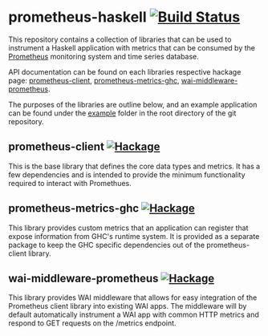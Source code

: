 # prometheus-haskell [![Build Status](https://travis-ci.org/fimad/prometheus-haskell.svg?branch=master)](https://travis-ci.org/fimad/prometheus-haskell)

This repository contains a collection of libraries that can be used to
instrument a Haskell application with metrics that can be consumed by the
[Prometheus](http://prometheus.io) monitoring system and time series database.

API documentation can be found on each libraries respective hackage page:
[prometheus-client](http://hackage.haskell.org/package/prometheus-client),
[prometheus-metrics-ghc](http://hackage.haskell.org/package/prometheus-metrics-ghc),
[wai-middleware-prometheus](http://hackage.haskell.org/package/wai-middleware-prometheus).

The purposes of the libraries are outline below, and an example application can
be found under the
[example](https://github.com/fimad/prometheus-haskell/tree/master/example)
folder in the root directory of the git repository.

## prometheus-client [![Hackage](https://img.shields.io/hackage/v/prometheus-client.svg)](https://hackage.haskell.org/package/prometheus-client)

This is the base library that defines the core data types and metrics. It has a
few dependencies and is intended to provide the minimum functionality required
to interact with Promethues.

## prometheus-metrics-ghc [![Hackage](https://img.shields.io/hackage/v/prometheus-metrics-ghc.svg)](https://hackage.haskell.org/package/prometheus-metrics-ghc)

This library provides custom metrics that an application can register that
expose information from GHC's runtime system. It is provided as a separate
package to keep the GHC specific dependencies out of the prometheus-client
library.

## wai-middleware-prometheus [![Hackage](https://img.shields.io/hackage/v/wai-middleware-prometheus.svg)](https://hackage.haskell.org/package/wai-middleware-prometheus)

This library provides WAI middleware that allows for easy integration of the
Prometheus client library into existing WAI apps. The middleware will by default
automatically instrument a WAI app with common HTTP metrics and respond to GET
requests on the /metrics endpoint.
